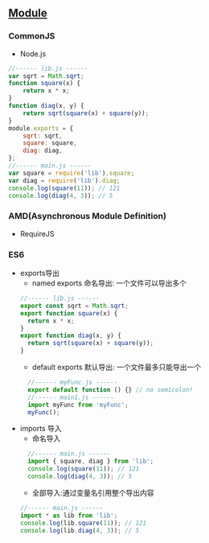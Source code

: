 
## [Module](https://developer.mozilla.org/zh-CN/docs/Web/JavaScript/Reference/Statements/import)

### CommonJS 
- Node.js
``` js
//------ lib.js ------
var sqrt = Math.sqrt;
function square(x) {
    return x * x;
}
function diag(x, y) {
    return sqrt(square(x) + square(y));
}
module.exports = {
    sqrt: sqrt,
    square: square,
    diag: diag,
};
//------ main.js ------
var square = require('lib').square;
var diag = require('lib').diag;
console.log(square(11)); // 121
console.log(diag(4, 3)); // 5
```

### AMD(Asynchronous Module Definition)
- RequireJS

### ES6
- exports导出
  - named exports 命名导出: 一个文件可以导出多个
  ``` js
  //------ lib.js ------
  export const sqrt = Math.sqrt;
  export function square(x) {
    return x * x;
  }
  export function diag(x, y) {
    return sqrt(square(x) + square(y));
  }
  ```
  - default exports 默认导出: 一个文件最多只能导出一个
  ``` js
    //------ myFunc.js ------
    export default function () {} // no semicolon!
    //------ main1.js ------
    import myFunc from 'myFunc';
    myFunc();
  ```
- imports 导入
  - 命名导入
  ``` js
    //------ main.js ------
    import { square, diag } from 'lib';
    console.log(square(11)); // 121
    console.log(diag(4, 3)); // 5
  ```
  - 全部导入:通过变量名引用整个导出内容
  ``` js
  //------ main.js ------
  import * as lib from 'lib';
  console.log(lib.square(11)); // 121
  console.log(lib.diag(4, 3)); // 5
  ```
  
